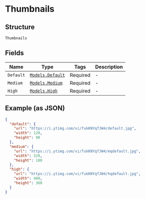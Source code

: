 
# Thumbnails

## Structure

`Thumbnails`

## Fields

| Name | Type | Tags | Description |
|  --- | --- | --- | --- |
| `Default` | [`Models.Default`](../../doc/models/default.md) | Required | - |
| `Medium` | [`Models.Medium`](../../doc/models/medium.md) | Required | - |
| `High` | [`Models.High`](../../doc/models/high.md) | Required | - |

## Example (as JSON)

```json
{
  "default": {
    "url": "https://i.ytimg.com/vi/fukKNYqfJW4/default.jpg",
    "width": 120,
    "height": 90
  },
  "medium": {
    "url": "https://i.ytimg.com/vi/fukKNYqfJW4/mqdefault.jpg",
    "width": 320,
    "height": 180
  },
  "high": {
    "url": "https://i.ytimg.com/vi/fukKNYqfJW4/hqdefault.jpg",
    "width": 480,
    "height": 360
  }
}
```


